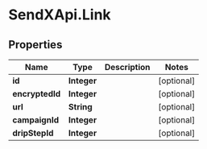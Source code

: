 # SendXApi.Link

## Properties
Name | Type | Description | Notes
------------ | ------------- | ------------- | -------------
**id** | **Integer** |  | [optional] 
**encryptedId** | **Integer** |  | [optional] 
**url** | **String** |  | [optional] 
**campaignId** | **Integer** |  | [optional] 
**dripStepId** | **Integer** |  | [optional] 


